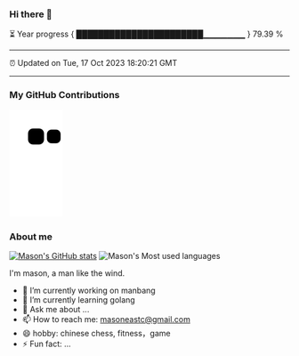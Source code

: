 ### Hi there 👋

⏳ Year progress { ███████████████████████▁▁▁▁▁▁▁ } 79.39 %

---

⏰ Updated on Tue, 17 Oct 2023 18:20:21 GMT

---
### My GitHub Contributions    

![](https://raw.githubusercontent.com/MasonEast/MasonEast/main/assets/github-contribution-grid-snake.svg)          

### About me      

[![Mason's GitHub stats](https://github-readme-stats.vercel.app/api?username=MasonEast&show_icons=true&theme=radical)](https://github.com/anuraghazra/github-readme-stats)
![Mason's Most used languages](https://github-readme-stats.vercel.app/api/top-langs/?username=MasonEast&layout=compact&hide_border=true&langs_count=10)

I'm mason, a man like the wind.

- 🔭 I’m currently working on manbang
- 🌱 I’m currently learning golang
- 💬 Ask me about ...
- 📫 How to reach me: masoneastc@gmail.com
- 😄 hobby: chinese chess, fitness，game
- ⚡ Fun fact: ...

